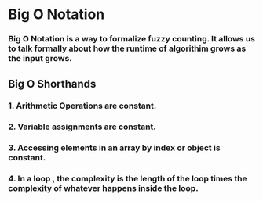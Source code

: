 # Big O Notation

### Big O Notation is a way to formalize fuzzy counting. It allows us to talk formally about how the runtime of algorithim grows as the input grows.

## Big O Shorthands

### 1. Arithmetic Operations are constant.

### 2. Variable assignments are constant.

### 3. Accessing elements in an array by index or object is constant.

### 4. In a loop , the complexity is the length of the loop times the complexity of whatever happens inside the loop.
